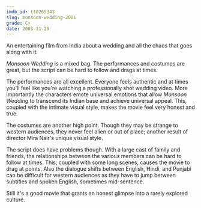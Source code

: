 ```yaml
---
imdb_id: tt0265343
slug: monsoon-wedding-2001
grade: C+
date: 2003-11-29
---
```


An entertaining film from India about a wedding and all the chaos that goes along with it.

_Monsoon Wedding_ is a mixed bag. The performances and costumes are great, but the script can be hard to follow and drags at times.

The performances are all excellent. Everyone feels authentic and at times you'll feel like you're watching a professionally shot wedding video. More importantly the characters emote universal emotions that allow _Monsoon Wedding_ to transcend its Indian base and achieve universal appeal. This, coupled with the intimate visual style, makes the movie feel very honest and true.

The costumes are another high point. Though they may be strange to western audiences, they never feel alien or out of place; another result of director Mira Nair's unique visual style.

The script does have problems though. With a large cast of family and friends, the relationships between the various members can be hard to follow at times. This, coupled with some long scenes, causes the movie to drag at points. Also the dialogue shifts between English, Hindi, and Punjabi can be difficult for western audiences as they have to jump between subtitles and spoken English, sometimes mid-sentence.

Still it's a good movie that grants an honest glimpse into a rarely explored culture.
